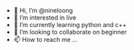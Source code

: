- 👋 Hi, I’m @nineloong
- 👀 I’m interested in live
- 🌱 I’m currently learning python and c++
- 💞️ I’m looking to collaborate on beginner
- 📫 How to reach me ...

<!---
nineloong/nineloong is a ✨ special ✨ repository because its `README.md` (this file) appears on your GitHub profile.
You can click the Preview link to take a look at your changes.
--->
